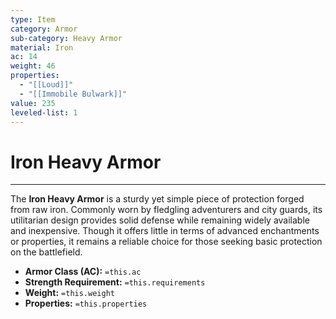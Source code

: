 ```yaml
---
type: Item
category: Armor
sub-category: Heavy Armor
material: Iron
ac: 14
weight: 46
properties:
  - "[[Loud]]"
  - "[[Immobile Bulwark]]"
value: 235
leveled-list: 1
---
```

# Iron Heavy Armor 
---
The **Iron Heavy Armor** is a sturdy yet simple piece of protection forged from raw iron. Commonly worn by fledgling adventurers and city guards, its utilitarian design provides solid defense while remaining widely available and inexpensive. Though it offers little in terms of advanced enchantments or properties, it remains a reliable choice for those seeking basic protection on the battlefield.

- **Armor Class (AC):** `=this.ac`
- **Strength Requirement:** `=this.requirements`
- **Weight:** `=this.weight`
- **Properties:** `=this.properties`